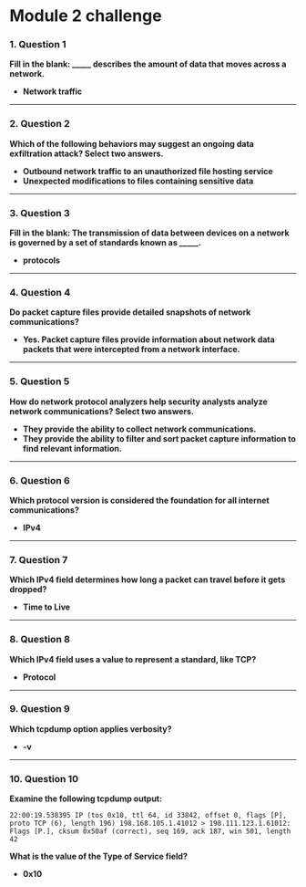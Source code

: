 # Module 2 challenge


### 1. Question 1  
**Fill in the blank: _____ describes the amount of data that moves across a network.**  
- **Network traffic**

---

### 2. Question 2  
**Which of the following behaviors may suggest an ongoing data exfiltration attack? Select two answers.**  
- **Outbound network traffic to an unauthorized file hosting service**  
- **Unexpected modifications to files containing sensitive data**

---

### 3. Question 3  
**Fill in the blank: The transmission of data between devices on a network is governed by a set of standards known as _____.**  
- **protocols**

---

### 4. Question 4  
**Do packet capture files provide detailed snapshots of network communications?**  
- **Yes. Packet capture files provide information about network data packets that were intercepted from a network interface.**

---

### 5. Question 5  
**How do network protocol analyzers help security analysts analyze network communications? Select two answers.**  
- **They provide the ability to collect network communications.**  
- **They provide the ability to filter and sort packet capture information to find relevant information.**

---

### 6. Question 6  
**Which protocol version is considered the foundation for all internet communications?**  
- **IPv4**

---

### 7. Question 7  
**Which IPv4 field determines how long a packet can travel before it gets dropped?**  
- **Time to Live**

---

### 8. Question 8  
**Which IPv4 field uses a value to represent a standard, like TCP?**  
- **Protocol**

---

### 9. Question 9  
**Which tcpdump option applies verbosity?**  
- **-v**

---

### 10. Question 10  
**Examine the following tcpdump output:**  

`22:00:19.538395 IP (tos 0x10, ttl 64, id 33842, offset 0, flags [P], proto TCP (6), length 196) 198.168.105.1.41012 > 198.111.123.1.61012: Flags [P.], cksum 0x50af (correct), seq 169, ack 187, win 501, length 42`

**What is the value of the Type of Service field?**  
- **0x10**
